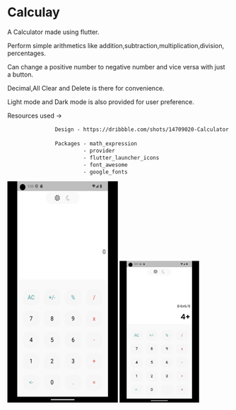 # Calculay

A Calculator made using flutter.

Perform simple arithmetics like addition,subtraction,multiplication,division, percentages. 

Can change a positive number to negative number and vice versa with just a button.

Decimal,All Clear and Delete is there for convenience.

Light mode and Dark mode is also provided for user preference.

Resources used ->  

                   Design - https://dribbble.com/shots/14709020-Calculator

                   Packages - math_expression
                            - provider
                            - flutter_launcher_icons
                            - font_awesome
                            - google_fonts

<img src = "https://github.com/PiyushYadv/calculay/blob/main/assets/LightDark.gif" height = 500px width = 250px>    <img src = "https://github.com/PiyushYadv/calculay/blob/main/assets/Calculations.gif">



